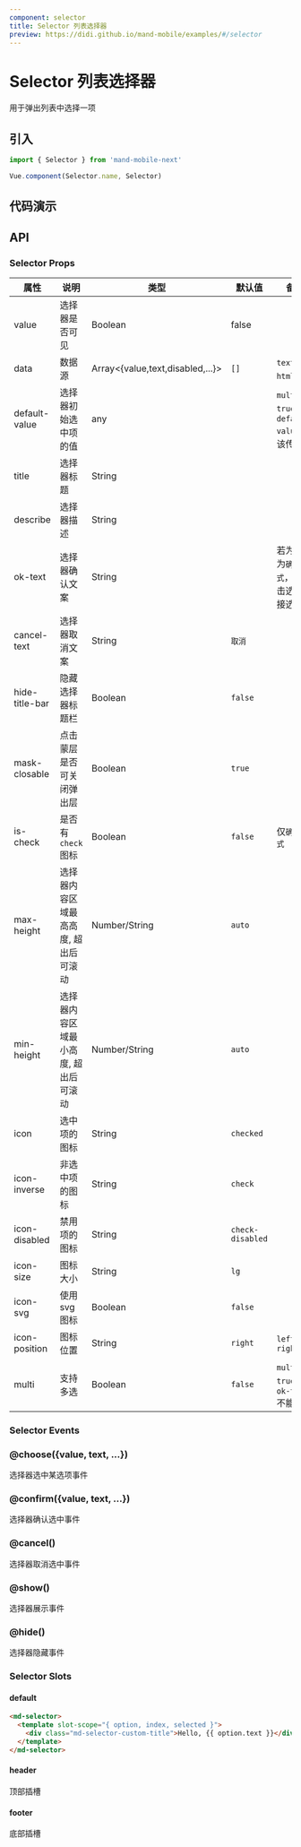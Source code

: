 ```yaml
---
component: selector
title: Selector 列表选择器
preview: https://didi.github.io/mand-mobile/examples/#/selector
---
```


# Selector 列表选择器

用于弹出列表中选择一项

## 引入

```javascript
import { Selector } from 'mand-mobile-next'

Vue.component(Selector.name, Selector)
```

## 代码演示

<demo-wrapper
  src="src/packages/selector/demo"
  :demos="demos"
/>

<script setup>
const demos = import.meta.globEager('../../../src/packages/selector/demo/demo*.vue')
</script>

## API

### Selector Props
|属性 | 说明 | 类型 | 默认值 | 备注|
|----|-----|------|------|------|
|value|选择器是否可见|Boolean|false| |
|data|数据源|Array\<{value,text,disabled,...}\>|`[]`|`text`可为`html`片段|
|default-value|选择器初始选中项的值|any| |`multi`为`true`时，`default-value`应该传数组|
|title|选择器标题|String| | |
|describe|选择器描述|String| | |
|ok-text|选择器确认文案|String| |若为空则为`确认模式`，即点击选项直接选择|
|cancel-text|选择器取消文案|String|`取消`| |
|hide-title-bar|隐藏选择器标题栏|Boolean|`false`| |
|mask-closable|点击蒙层是否可关闭弹出层|Boolean|`true`| |
|is-check|是否有`check`图标|Boolean|`false`|仅`确认模式`|
|max-height|选择器内容区域最高高度, 超出后可滚动|Number/String|`auto`| |
|min-height|选择器内容区域最小高度, 超出后可滚动|Number/String|`auto`| |
|icon|选中项的图标|String|`checked`| |
|icon-inverse|非选中项的图标|String|`check`| |
|icon-disabled|禁用项的图标|String|`check-disabled`| |
|icon-size|图标大小|String|`lg`| |
|icon-svg|使用svg图标|Boolean|`false`| |
|icon-position|图标位置|String|`right`|`left`, `right`|
|multi|支持多选|Boolean|`false`|`multi`为`true`时，`ok-text`不能为空|

### Selector Events

### @choose({value, text, ...})
选择器选中某选项事件

### @confirm({value, text, ...})
选择器确认选中事件

### @cancel()
选择器取消选中事件

### @show()
选择器展示事件

### @hide()
选择器隐藏事件

### Selector Slots

#### default


```html
<md-selector>
  <template slot-scope="{ option, index, selected }">
    <div class="md-selector-custom-title">Hello, {{ option.text }}</div>
  </template>
</md-selector>
```

#### header

顶部插槽     

#### footer

底部插槽   